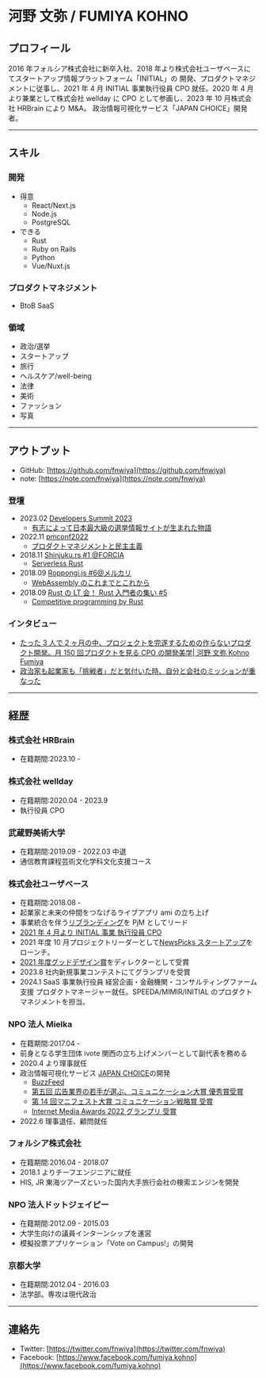 # 河野 文弥 / FUMIYA KOHNO

## プロフィール

2016 年フォルシア株式会社に新卒入社、2018 年より株式会社ユーザベースにてスタートアップ情報プラットフォーム「INITIAL」の 開発、プロダクトマネジメントに従事し、2021 年 4 月 INITIAL 事業執行役員 CPO 就任。2020 年 4 月より兼業として株式会社 wellday に CPO として参画し、2023 年 10 月株式会社 HRBrain により M&A。
政治情報可視化サービス「JAPAN CHOICE」開発者。

---

## スキル

### 開発

- 得意
  - React/Next.js
  - Node.js
  - PostgreSQL
- できる
  - Rust
  - Ruby on Rails
  - Python
  - Vue/Nuxt.js

### プロダクトマネジメント

- BtoB SaaS

### 領域

- 政治/選挙
- スタートアップ
- 旅行
- ヘルスケア/well-being
- 法律
- 美術
- ファッション
- 写真

---

## アウトプット

- GitHub: [https://github.com/fnwiya](https://github.com/fnwiya)
- note: [https://note.com/fnwiya](https://note.com/fnwiya)

### 登壇

- 2023.02 [Developers Summit 2023](https://event.shoeisha.jp/devsumi/20230209/session/4178)
  - [有志によって日本最大級の選挙情報サイトが生まれた物語](https://docs.google.com/presentation/d/1CrpdaUslHJ04H6h89MnE6uIknmeinmzup6GvvLNpqAE/edit?usp=sharing)
- 2022.11 [pmconf2022](https://2022.pmconf.jp/session/NXN1Du4s)
  - [プロダクトマネジメントと民主主義](https://speakerdeck.com/fnwiya/20221102-pmconf-b1-hurotakutomanesimentotomin-zhu-zhu-yi)
- 2018.11 [Shinjuku.rs #1 @FORCIA](https://forcia.connpass.com/event/105485/)
  - [Serverless Rust](https://speakerdeck.com/fnwiya/serverless-rust)
- 2018.09 [Roppongi.js #6@メルカリ](https://roppongi-js.connpass.com/event/98983/)
  - [WebAssembly のこれまでとこれから](https://speakerdeck.com/fnwiya/webassembly-future)
- 2018.09 [Rust の LT 会！ Rust 入門者の集い #5](https://rust.connpass.com/event/92821/)
  - [Competitive programming by Rust](https://speakerdeck.com/fnwiya/competitive-programming-by-rust)

### インタビュー

- [たった 3 人で 2 ヶ月の中、プロジェクトを完遂するための作らないプロダクト開発。月 150 回プロダクトを見る CPO の開発美学| 河野 文弥 Kohno Fumiya](https://note.com/boulder2019/n/ndf7f7413fb69)
- [政治家も起業家も「挑戦者」だと気付いた時、自分と会社のミッションが重なった](https://www.wantedly.com/companies/uzabase-inc/post_articles/182190)

---

## 経歴

### 株式会社 HRBrain

- 在籍期間:2023.10 -

### 株式会社 wellday

- 在籍期間:2020.04 - 2023.9
- 執行役員 CPO

### 武蔵野美術大学

- 在籍期間:2019.09 - 2022.03 中退
- 通信教育課程芸術文化学科文化支援コース

### 株式会社ユーザベース

- 在籍期間:2018.08 -
- 起業家と未来の仲間をつなげるライブアプリ ami の立ち上げ
- 事業統合を伴う[リブランディング](https://www.uzabase.com/jp/news/initial-release/)を PjM としてリード
- [2021 年 4 月より INITIAL 事業 執行役員 CPO](https://www.uzabase.com/jp/news/uzabase-forcas-initial-new-leaders/)
- 2021 年度 10 月プロジェクトリーダーとして[NewsPicks スタートアップ](https://www.uzabase.com/jp/news/newspicksstartup/)をローンチ。
- [2021 年度グッドデザイン賞](https://www.uzabase.com/jp/news/initial-gooddesign-award-2021/)をディレクターとして受賞
- 2023.8 社内新規事業コンテストにてグランプリを受賞
- 2024.1 SaaS 事業執行役員 経営企画・金融機関・コンサルティングファーム支援 プロダクトマネージャー就任。SPEEDA/MIMIR/INITIAL のプロダクトマネジメントを担当。

### NPO 法人 Mielka

- 在籍期間:2017.04 -
- 前身となる学生団体 ivote 関西の立ち上げメンバーとして副代表を務める
- 2020.4 より理事就任
- 政治情報可視化サービス [JAPAN CHOICE](http://japanchoice.jp/)の開発
  - [BuzzFeed](https://www.buzzfeed.com/jp/harunayamazaki/japan-choice)
  - [第五回 広告業界の若手が選ぶ、コミュニケーション大賞 優秀賞受賞](http://www.jaaa.ne.jp/wp-content/uploads/2018/04/5603d76ba848cb962fb260253f8e7925.pdf)
  - [第 14 回マニフェスト大賞 コミュニケーション戦略賞 受賞](http://www.local-manifesto.jp/manifestoaward/docs/2019100300024/)
  - [Internet Media Awards 2022 グランプリ 受賞](https://jima.media/ima2022/list-of-awards/)
- 2022.6 理事退任、顧問就任

### フォルシア株式会社

- 在籍期間:2016.04 - 2018.07
- 2018.1 よりチーフエンジニアに就任
- HIS, JR 東海ツアーズといった国内大手旅行会社の検索エンジンを開発

### NPO 法人ドットジェイピー

- 在籍期間:2012.09 - 2015.03
- 大学生向けの議員インターンシップを運営
- 模擬投票アプリケーション「Vote on Campus!」の開発

### 京都大学

- 在籍期間:2012.04 - 2016.03
- 法学部。専攻は現代政治

---

## 連絡先

- Twitter: [https://twitter.com/fnwiya](https://twitter.com/fnwiya)
- Facebook: [https://www.facebook.com/fumiya.kohno](https://www.facebook.com/fumiya.kohno)
